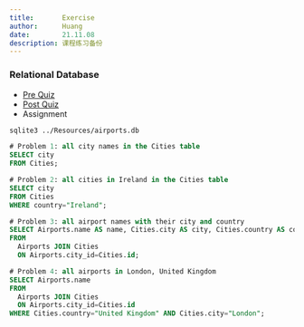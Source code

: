 ```yaml
---
title:       Exercise
author:      Huang
date:        21.11.08
description: 课程练习备份
---
```


### Relational Database
* [Pre Quiz](https://red-water-0103e7a0f.azurestaticapps.net/quiz/8)
* [Post Quiz](https://red-water-0103e7a0f.azurestaticapps.net/quiz/9)
* Assignment

```bash
sqlite3 ../Resources/airports.db
```

```sql
# Problem 1: all city names in the Cities table
SELECT city
FROM Cities;

# Problem 2: all cities in Ireland in the Cities table
SELECT city
FROM Cities
WHERE country="Ireland";

# Problem 3: all airport names with their city and country
SELECT Airports.name AS name, Cities.city AS city, Cities.country AS country
FROM
  Airports JOIN Cities
  ON Airports.city_id=Cities.id;

# Problem 4: all airports in London, United Kingdom
SELECT Airports.name
FROM
  Airports JOIN Cities
  ON Airports.city_id=Cities.id
WHERE Cities.country="United Kingdom" AND Cities.city="London";
```


